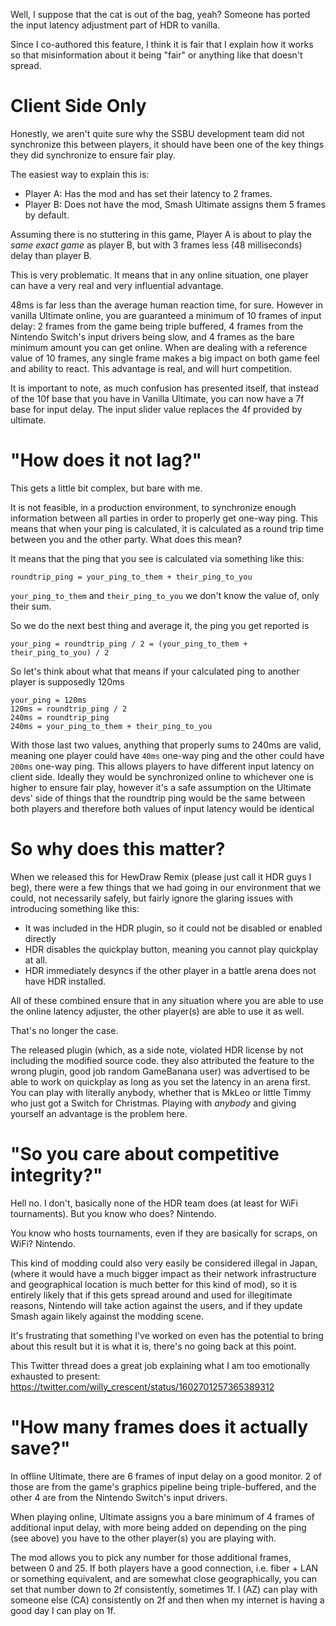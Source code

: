 Well, I suppose that the cat is out of the bag, yeah? Someone has ported the input latency adjustment part of HDR to vanilla.

Since I co-authored this feature, I think it is fair that I explain how it works so that misinformation about it being "fair" or anything like that doesn't spread.

# Client Side Only
Honestly, we aren't quite sure why the SSBU development team did not synchronize this between players, it should have been one of the key things they did synchronize to ensure fair play.

The easiest way to explain this is:
- Player A: Has the mod and has set their latency to 2 frames.
- Player B: Does not have the mod, Smash Ultimate assigns them 5 frames by default.

Assuming there is no stuttering in this game, Player A is about to play the *same exact game* as player B, but with 3 frames less (48 milliseconds) delay than player B.

This is very problematic. It means that in any online situation, one player can have a very real and very influential advantage.

48ms is far less than the average human reaction time, for sure. However in vanilla Ultimate online, you are guaranteed a minimum of 10 frames of input delay: 2 frames from the game being triple buffered, 4 frames from the Nintendo Switch's input drivers being slow, and 4 frames as the bare minimum amount you can get online. When are dealing with a reference value of 10 frames, any single frame makes a big impact on both game feel and ability to react. This advantage is real, and will hurt competition.

It is important to note, as much confusion has presented itself, that instead of the 10f base that you have in Vanilla Ultimate, you can now have a 7f base for input delay. The input slider value replaces the 4f provided by ultimate.

# "How does it not lag?"
This gets a little bit complex, but bare with me.

It is not feasible, in a production environment, to synchronize enough information between all parties in order to properly get one-way ping. This means that when your ping is calculated, it is calculated as a round trip time between you and the other party. What does this mean?

It means that the ping that you see is calculated via something like this:
```
roundtrip_ping = your_ping_to_them + their_ping_to_you
```
`your_ping_to_them` and `their_ping_to_you` we don't know the value of, only their sum.

So we do the next best thing and average it, the ping you get reported is
```
your_ping = roundtrip_ping / 2 = (your_ping_to_them + their_ping_to_you) / 2
```
So let's think about what that means if your calculated ping to another player is supposedly 120ms
```
your_ping = 120ms
120ms = roundtrip_ping / 2
240ms = roundtrip_ping
240ms = your_ping_to_them + their_ping_to_you
```

With those last two values, anything that properly sums to 240ms are valid, meaning one player could have `40ms` one-way ping and the other could have `200ms` one-way ping. This allows players to have different input latency on client side. Ideally they would be synchronized online to whichever one is higher to ensure fair play, however it's a safe assumption on the Ultimate devs' side of things that the roundtrip ping would be the same between both players and therefore both values of input latency would be identical

# So why does this matter?
When we released this for HewDraw Remix (please just call it HDR guys I beg), there were a few things that we had going in our environment that we could, not necessarily safely, but fairly ignore the glaring issues with introducing something like this:
- It was included in the HDR plugin, so it could not be disabled or enabled directly
- HDR disables the quickplay button, meaning you cannot play quickplay at all.
- HDR immediately desyncs if the other player in a battle arena does not have HDR installed.

All of these combined ensure that in any situation where you are able to use the online latency adjuster, the other player(s) are able to use it as well.

That's no longer the case.

The released plugin (which, as a side note, violated HDR license by not including the modified source code. they also attributed the feature to the wrong plugin, good job random GameBanana user) was advertised to be able to work on quickplay as long as you set the latency in an arena first. You can play with literally anybody, whether that is MkLeo or little Timmy who just got a Switch for Christmas. Playing with *anybody* and giving yourself an advantage is the problem here.

# "So you care about competitive integrity?"
Hell no. I don't, basically none of the HDR team does (at least for WiFi tournaments). But you know who does? Nintendo.

You know who hosts tournaments, even if they are basically for scraps, on WiFi? Nintendo.

This kind of modding could also very easily be considered illegal in Japan, (where it would have a much bigger impact as their network infrastructure and geographical location is much better for this kind of mod), so it is entirely likely that if this gets spread around and used for illegitimate reasons, Nintendo will take action against the users, and if they update Smash again likely against the modding scene.

It's frustrating that something I've worked on even has the potential to bring about this result but it is what it is, there's no going back at this point.

This Twitter thread does a great job explaining what I am too emotionally exhausted to present: https://twitter.com/willy_crescent/status/1602701257365389312

# "How many frames does it actually save?"
In offline Ultimate, there are 6 frames of input delay on a good monitor. 2 of those are from the game's graphics pipeline being triple-buffered, and the other 4 are from the Nintendo Switch's input drivers.

When playing online, Ultimate assigns you a bare minimum of 4 frames of additional input delay, with more being added on depending on the ping (see above) you have to the other player(s) you are playing with.

The mod allows you to pick any number for those additional frames, between 0 and 25. If both players have a good connection, i.e. fiber + LAN or something equivalent, and are somewhat close geographically, you can set that number down to 2f consistently, sometimes 1f. I (AZ) can play with someone else (CA) consistently on 2f and then when my internet is having a good day I can play on 1f.
